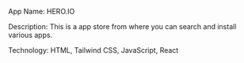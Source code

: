 App Name: HERO.IO

Description: This is a app store from where you can search and install various apps.

Technology: HTML, Tailwind CSS, JavaScript, React
